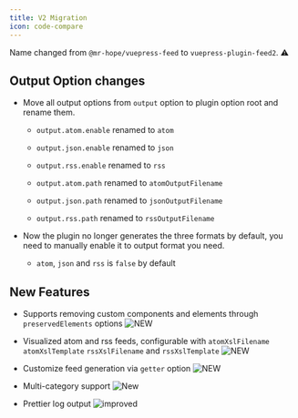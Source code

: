 ```yaml
---
title: V2 Migration
icon: code-compare
---
```


Name changed from `@mr-hope/vuepress-feed` to `vuepress-plugin-feed2`. ⚠

## Output Option changes

- Move all output options from `output` option to plugin option root and rename them.

  - `output.atom.enable` renamed to `atom`

  - `output.json.enable` renamed to `json`

  - `output.rss.enable` renamed to `rss`

  - `output.atom.path` renamed to `atomOutputFilename`

  - `output.json.path` renamed to `jsonOutputFilename`

  - `output.rss.path` renamed to `rssOutputFilename`

- Now the plugin no longer generates the three formats by default, you need to manually enable it to output format you need.

  - `atom`, `json` and `rss` is `false` by default

## New Features

- Supports removing custom components and elements through `preservedElements` options ![NEW](https://img.shields.io/badge/-new-brightgreen)

- Visualized atom and rss feeds, configurable with `atomXslFilename` `atomXslTemplate` `rssXslFilename` and `rssXslTemplate` ![NEW](https://img.shields.io/badge/-new-brightgreen)

- Customize feed generation via `getter` option ![NEW](https://img.shields.io/badge/-new-brightgreen)

- Multi-category support ![New](https://img.shields.io/badge/-new-brightgreen)

- Prettier log output ![improved](https://img.shields.io/badge/-improved-blue)

